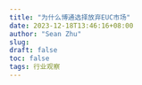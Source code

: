 ```yaml
---
title: "为什么博通选择放弃EUC市场"
date: 2023-12-18T13:46:16+08:00
author: "Sean Zhu"
slug:
draft: false
toc: false
tags: 行业观察
---
```



